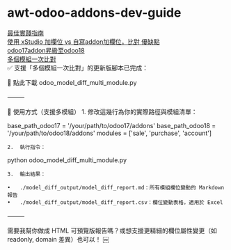 # awt-odoo-addons-dev-guide

[最佳實踐指南](https://github.com/t-s-li/awt-odoo-addons-dev-guide/blob/main/best%20practice.md)  
[使用 xStudio 加欄位 vs 自寫addon加欄位，比對 優缺點](https://github.com/t-s-li/awt-odoo-addons-dev-guide/blob/main/xstudio%20vs%20addon.md)  
[odoo17addon昇級至odoo18](https://github.com/t-s-li/awt-odoo-addons-dev-guide/blob/main/odoo%2017%20upgrade%20to%20odoo%2018.md)  
[多個模組一次比對](https://github.com/t-s-li/awt-odoo-addons-dev-guide/blob/main/odoo_model_diff_multi_module.py)  
✅ 支援「多個模組一次比對」的更新版腳本已完成：

📄 點此下載 odoo_model_diff_multi_module.py

⸻

🔧 使用方式（支援多模組）
	1.	修改這幾行為你的實際路徑與模組清單：

base_path_odoo17 = '/your/path/to/odoo17/addons'
base_path_odoo18 = '/your/path/to/odoo18/addons'
modules = ['sale', 'purchase', 'account']

	2.	執行指令：

python odoo_model_diff_multi_module.py

	3.	輸出結果：

	•	./model_diff_output/model_diff_report.md：所有模組欄位變動的 Markdown 報告
	•	./model_diff_output/model_diff_report.csv：欄位變動表格，適用於 Excel

⸻

需要我幫你做成 HTML 可預覽版報告嗎？或想支援更精細的欄位屬性變更（如 readonly, domain 差異）也可以！ ￼
